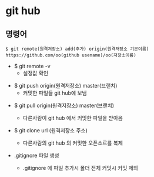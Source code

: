 # git hub

## 명령어
```
$ git remote(원격저장소) add(추가) origin(원격저장소 기본이름) https://github.com/oo(github usename)/oo(저장소이름)
```

- $ git remote -v
    - 설정값 확인


* $ git push origin(원격저장소) master(브랜치)
    - 커밋한 파일들 git hub에 보냄

- $ git pull origin(원격저장소) master(브랜치)
    - 다른사람이 git hub 에서 커밋한 파일을 받아옴
- $ git clone url (원격저장소 주소)
    - 다른사람의 git hub 의 커밋한 오픈소르를 복제

- .gitignore 파일 생성
    - .gitignore 에 파일 추가시 폴더 전체 커밋시 커밋 제외